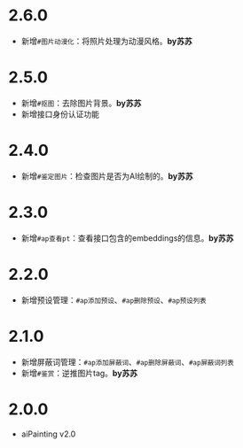 <!--
 * @Author: 渔火Arcadia  https://github.com/yhArcadia
 * @Date: 2022-12-24 02:48:57
 * @LastEditors: 渔火Arcadia
 * @LastEditTime: 2023-01-05 04:23:33
 * @FilePath: \Yunzai-Bot\plugins\ap-plugin\CHANGELOG.md
 * @Description: changeLog
 * 
 * Copyright (c) 2022 by 渔火Arcadia 1761869682@qq.com, All Rights Reserved. 
-->

# 2.6.0

* 新增`#图片动漫化`：将照片处理为动漫风格。**by苏苏** 
# 2.5.0

* 新增`#抠图`：去除图片背景。**by苏苏**
* 新增接口身份认证功能
# 2.4.0

* 新增`#鉴定图片`：检查图片是否为AI绘制的。**by苏苏**
# 2.3.0

* 新增`#ap查看pt`：查看接口包含的embeddings的信息。**by苏苏**
# 2.2.0

* 新增预设管理：`#ap添加预设`、`#ap删除预设`、`#ap预设列表`
# 2.1.0

* 新增屏蔽词管理：`#ap添加屏蔽词`、`#ap删除屏蔽词`、`#ap屏蔽词列表`
* 新增`#鉴赏`：逆推图片tag。**by苏苏**

# 2.0.0

* aiPainting v2.0
